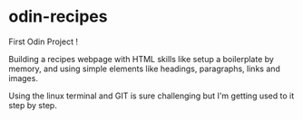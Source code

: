 # odin-recipes

First Odin Project !

 Building a recipes webpage with HTML skills like setup a boilerplate by memory, and using simple elements like headings, paragraphs, links and images. 

Using the linux terminal and GIT is sure challenging but I'm getting used to it step by step.